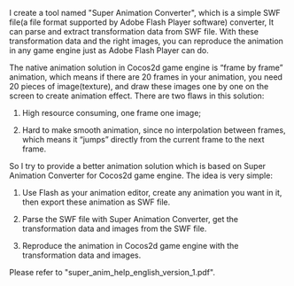 I create a tool named "Super Animation Converter",
which is a simple SWF file(a file format supported by Adobe Flash Player software) converter,
It can parse and extract transformation data from SWF file. 
With these transformation data and the right images, 
you can reproduce the animation in any game engine just as Adobe Flash Player can do.


The native animation solution in Cocos2d game engine is “frame by frame” animation, 
which means if there are 20 frames in your animation, you need 20 pieces of image(texture), 
and draw these images one by one on the screen to create animation effect. There are two flaws in this solution: 

1. High resource consuming, one frame one image;
 
2. Hard to make smooth animation, since no interpolation between frames, which means it “jumps” directly from the current frame to the next frame.


So I try to provide a better animation solution which is based on Super Animation Converter for Cocos2d game engine. 
The idea is very simple: 

1. Use Flash as your animation editor, create any animation you want in it, then export these animation as SWF file. 

2. Parse the SWF file with Super Animation Converter, get the transformation data and images from the SWF file.

3. Reproduce the animation in Cocos2d game engine with  the transformation data and images.

Please refer to "super_anim_help_english_version_1.pdf".